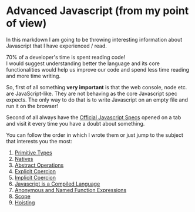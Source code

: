 # Advanced Javascript (from my point of view)

In this markdown I am going to be throwing interesting information about Javascript that I have experienced / read.

70% of a developer's time is spent reading code!  
I would suggest understanding better the language and its core functionalities would help us improve our code and spend less time reading and more time writing.

So, first of all something __very important__ is that the web console, node etc. are JavaScript-like. They are not behaving as the core Javascript spec expects. The only way to do that is to write Javascript on an empty file and run it on the browser!

Second of all always have the [Official Javascript Specs](https://www.ecma-international.org/publications/files/ECMA-ST/Ecma-262.pdf) opened on a tab and visit it every time you have a doubt about something.

You can follow the order in which I wrote them or just jump to the subject that interests you the most:

1. [Primitive Types](primitive-types.md)
2. [Natives](natives.md)
3. [Abstract Operations](abstract-operations.md)
4. [Explicit Coercion](explicit-coercion.md)
5. [Implicit Coercion](implicit-coercion.md)
6. [Javascript is a Compiled Language](javascript-is-a-compiled-language.md)
7. [Anonymous and Named Function Expressions](function-expressions.md)
8. [Scope](scope.md)
9. [Hoisting](hoisting.md)
